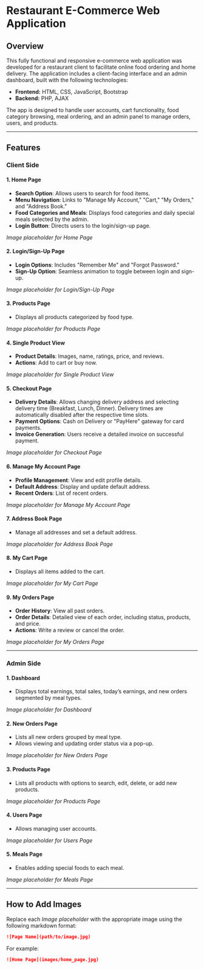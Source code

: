 # Restaurant E-Commerce Web Application

## Overview
This fully functional and responsive e-commerce web application was developed for a restaurant client to facilitate online food ordering and home delivery. The application includes a client-facing interface and an admin dashboard, built with the following technologies:

- **Frontend:** HTML, CSS, JavaScript, Bootstrap
- **Backend:** PHP, AJAX

The app is designed to handle user accounts, cart functionality, food category browsing, meal ordering, and an admin panel to manage orders, users, and products.

---

## Features

### Client Side

#### 1. Home Page
- **Search Option**: Allows users to search for food items.
- **Menu Navigation**: Links to "Manage My Account," "Cart," "My Orders," and "Address Book."
- **Food Categories and Meals**: Displays food categories and daily special meals selected by the admin.
- **Login Button**: Directs users to the login/sign-up page.

*Image placeholder for Home Page*

#### 2. Login/Sign-Up Page
- **Login Options**: Includes "Remember Me" and "Forgot Password."
- **Sign-Up Option**: Seamless animation to toggle between login and sign-up.

*Image placeholder for Login/Sign-Up Page*

#### 3. Products Page
- Displays all products categorized by food type.

*Image placeholder for Products Page*

#### 4. Single Product View
- **Product Details**: Images, name, ratings, price, and reviews.
- **Actions**: Add to cart or buy now.

*Image placeholder for Single Product View*

#### 5. Checkout Page
- **Delivery Details**: Allows changing delivery address and selecting delivery time (Breakfast, Lunch, Dinner). Delivery times are automatically disabled after the respective time slots.
- **Payment Options**: Cash on Delivery or "PayHere" gateway for card payments.
- **Invoice Generation**: Users receive a detailed invoice on successful payment.

*Image placeholder for Checkout Page*

#### 6. Manage My Account Page
- **Profile Management**: View and edit profile details.
- **Default Address**: Display and update default address.
- **Recent Orders**: List of recent orders.

*Image placeholder for Manage My Account Page*

#### 7. Address Book Page
- Manage all addresses and set a default address.

*Image placeholder for Address Book Page*

#### 8. My Cart Page
- Displays all items added to the cart.

*Image placeholder for My Cart Page*

#### 9. My Orders Page
- **Order History**: View all past orders.
- **Order Details**: Detailed view of each order, including status, products, and price.
- **Actions**: Write a review or cancel the order.

*Image placeholder for My Orders Page*

---

### Admin Side

#### 1. Dashboard
- Displays total earnings, total sales, today’s earnings, and new orders segmented by meal types.

*Image placeholder for Dashboard*

#### 2. New Orders Page
- Lists all new orders grouped by meal type.
- Allows viewing and updating order status via a pop-up.

*Image placeholder for New Orders Page*

#### 3. Products Page
- Lists all products with options to search, edit, delete, or add new products.

*Image placeholder for Products Page*

#### 4. Users Page
- Allows managing user accounts.

*Image placeholder for Users Page*

#### 5. Meals Page
- Enables adding special foods to each meal.

*Image placeholder for Meals Page*

---

## How to Add Images
Replace each *Image placeholder* with the appropriate image using the following markdown format:
```markdown
![Page Name](path/to/image.jpg)
```

For example:
```markdown
![Home Page](images/home_page.jpg)
